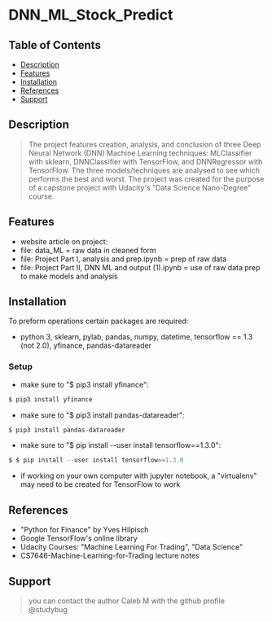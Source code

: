 # DNN_ML_Stock_Predict

## Table of Contents
- [Description](#Description)
- [Features](#features)
- [Installation](#installation)
- [References](#References)
- [Support](#support)

## Description
> The project features creation, analysis, and conclusion of three Deep Neural Network (DNN) Machine Learning techniques: MLClassifier with sklearn, DNNClassifier with TensorFlow, and DNNRegressor with TensorFlow.  The three models/techniques are analysed to see which performs the best and worst.  The project was created for the purpose of a capstone project with Udacity's "Data Science Nano-Degree" course. 

## Features
- website article on project:
- file: data_ML = raw data in cleaned form
- file: Project Part I, analysis and prep.ipynb = prep of raw data
- file: Project Part II, DNN ML and output (1).ipynb = use of raw data prep to make models and analysis

## Installation
To preform operations certain packages are required:
- python 3, sklearn, pylab, pandas, numpy, datetime, tensorflow == 1.3 (not 2.0), yfinance, pandas-datareader

### Setup
- make sure to "$ pip3 install yfinance":
```javascript
$ pip3 install yfinance
```
- make sure to "$ pip3 install pandas-datareader":
```javascript
$ pip3 install pandas-datareader
```
- make sure to "$ pip install --user install tensorflow==1.3.0":
```javascript
$ $ pip install --user install tensorflow==1.3.0
```
- if working on your own computer with jupyter notebook, a "virtualenv" may need to be created for TensorFlow to work

## References
- "Python for Finance" by Yves Hilpisch
- Google TensorFlow's online library
- Udacity Courses: "Machine Learning For Trading", "Data Science"
- CS7646-Machine-Learning-for-Trading lecture notes

## Support

> you can contact the author Caleb M with the github profile @studybug
